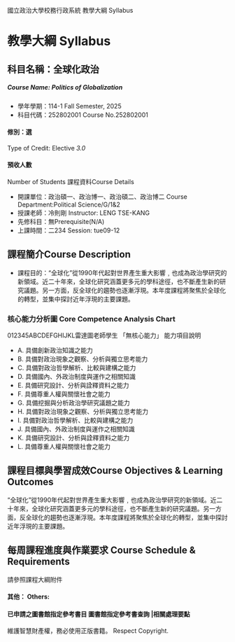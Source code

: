 國立政治大學校務行政系統 教學大綱 Syllabus
# 教學大綱 Syllabus
##  科目名稱：全球化政治 
#####  Course Name: Politics of Globalization
  * 學年學期：114-1 Fall Semester, 2025 
  * 科目代碼：252802001 Course No.252802001
#### 修別：選
Type of Credit: Elective 
_3.0_
#### 預收人數
Number of Students
課程資料Course Details
  * 開課單位：政治碩一、政治博一、政治碩二、政治博二 Course Department:Political Science/G/1&2 
  * 授課老師：冷則剛 Instructor: LENG TSE-KANG 
  * 先修科目：無Prerequisite(N/A)
  * 上課時間：二234 Session: tue09-12
##  課程簡介Course Description
  * 課程目的：“全球化”從1990年代起對世界產生重大影響﹐也成為政治學研究的新領域。近二十年來，全球化研究涵蓋更多元的學科途徑，也不斷產生新的研究議題。另一方面，反全球化的趨勢也逐漸浮現。本年度課程將聚焦於全球化的轉型，並集中探討近年浮現的主要課題。
###  核心能力分析圖 Core Competence Analysis Chart
012345ABCDEFGHIJKL雷達圖老師學生
「無核心能力」 
能力項目說明
  * A. 具備創新政治知識之能力
  * B. 具備對政治現象之觀察、分析與獨立思考能力
  * C. 具備對政治哲學解析、比較與建構之能力
  * D. 具備國內、外政治制度與運作之相關知識
  * E. 具備研究設計、分析與詮釋資料之能力
  * F. 具備尊重人權與關懷社會之能力
  * G. 具備挖掘與分析政治學研究議題之能力
  * H. 具備對政治現象之觀察、分析與獨立思考能力
  * I. 具備對政治哲學解析、比較與建構之能力
  * J. 具備國內、外政治制度與運作之相關知識
  * K. 具備研究設計、分析與詮釋資料之能力
  * L. 具備尊重人權與關懷社會之能力
##  課程目標與學習成效Course Objectives & Learning Outcomes 
“全球化”從1990年代起對世界產生重大影響﹐也成為政治學研究的新領域。近二十年來，全球化研究涵蓋更多元的學科途徑，也不斷產生新的研究議題。另一方面，反全球化的趨勢也逐漸浮現。本年度課程將聚焦於全球化的轉型，並集中探討近年浮現的主要課題。
##  每周課程進度與作業要求 Course Schedule & Requirements
請參照課程大綱附件
####  其他： Others:
####  已申請之圖書館指定參考書目  圖書館指定參考書查詢 |相關處理要點
維護智慧財產權，務必使用正版書籍。 Respect Copyright.